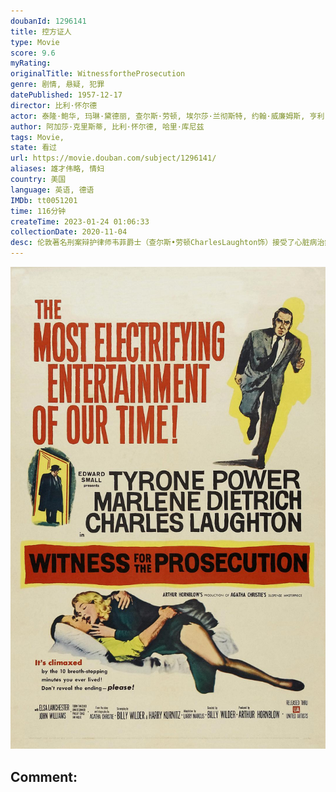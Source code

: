 ```yaml
---
doubanId: 1296141
title: 控方证人
type: Movie
score: 9.6
myRating: 
originalTitle: WitnessfortheProsecution
genre: 剧情, 悬疑, 犯罪
datePublished: 1957-12-17
director: 比利·怀尔德
actor: 泰隆·鲍华, 玛琳·黛德丽, 查尔斯·劳顿, 埃尔莎·兰彻斯特, 约翰·威廉姆斯, 亨利·丹尼尔, 伊安·沃尔夫, 托林·撒切尔, 诺玛·威登, 尤娜·奥康纳, 茹塔·李, 贝丝·弗劳尔斯, 比尔·厄尔文, ·帕特·奥马利, 本·怀特, undefined, undefined, undefined, 乔治·佩林, 威廉·, 奥托拉内史密斯, undefined, undefined, undefined, undefined, undefined, 利奥达·理查德斯, undefined, undefined, 伯特史蒂文斯, undefined, undefined, 斯考特西顿, undefined, 杰弗里·塞尔, undefined, undefined, undefined, undefined, undefined, undefined, 帕特里克·艾亨, 富兰克林·法纳姆, 玛乔丽·伊顿, 史蒂夫·卡鲁瑟斯, undefined, 乔治布鲁格曼, 丹尼·鲍沙其, undefined, 埃迪·贝克, 沃尔特·培根
author: 阿加莎·克里斯蒂, 比利·怀尔德, 哈里·库尼兹
tags: Movie, 
state: 看过
url: https://movie.douban.com/subject/1296141/
aliases: 雄才伟略, 情妇
country: 美国
language: 英语, 德语
IMDb: tt0051201
time: 116分钟
createTime: 2023-01-24 01:06:33
collectionDate: 2020-11-04
desc: 伦敦著名刑案辩护律师韦菲爵士（查尔斯•劳顿CharlesLaughton饰）接受了心脏病治疗，但是身体依旧虚弱，第一天回家休养，护士一直严厉监督他服药，并杜绝烟酒。管家为了便于上楼，还专门为他修...
---
```


![image](assets/p1505392928.jpg)

Comment: 
---

